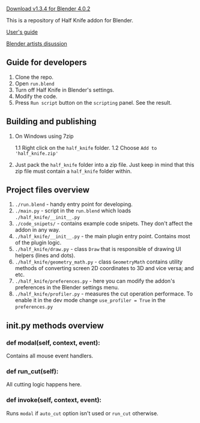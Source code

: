 [Download v1.3.4 for Blender 4.0.2](https://github.com/artempoletsky/blender_half_knife/releases/download/v1.3.4/half_knife.zip)

This is a repository of Half Knife addon for Blender.

[User's guide](https://github.com/artempoletsky/half_knife_docs)

[Blender artists disussion](https://blenderartists.org/t/half-knife-fast-knife-tool-for-blender/)

## Guide for developers

1. Clone the repo.
2. Open `run.blend`
3. Turn off Half Knife in Blender's settings.
4. Modify the code.
5. Press `Run script` button on the `scripting` panel. See the result.

## Building and publishing

1. On Windows using 7zip 

    1.1 Right click on the `half_knife` folder.
    1.2 Choose `Add to 'half_knife.zip'`

2. Just pack the `half_knife` folder into a zip file. Just keep in mind that this zip file must contain a `half_knife` folder within.

## Project files overview

1. `./run.blend` - handy entry point for developing.
2. `./main.py` - script in the `run.blend` which loads `./half_knife/__init__.py`
3. `./code_snipets/` - contains example code snipets. They don't affect the addon in any way.
4. `./half_knife/__init__.py` - the main plugin entry point. Contains most of the plugin logic. 
5. `./half_knife/draw.py` - class `Draw` that is responsible of drawing UI helpers (lines and dots).
6. `./half_knife/geometry_math.py` - class `GeometryMath` contains utility methods of converting screen 2D coordinates to 3D and vice versa; and etc.
7. `./half_knife/preferences.py` - here you can modify the addon's preferences in the Blender settings menu.
8. `./half_knife/profiler.py` - measures the cut operation performace. To enable it in the dev mode change `use_profiler = True` in the `preferences.py`

## __init__.py methods overview

### def modal(self, context, event):

Contains all mouse event handlers.

### def run_cut(self):

All cutting logic happens here. 

### def invoke(self, context, event):

Runs `modal` if `auto_cut` option isn't used or `run_cut` otherwise.

